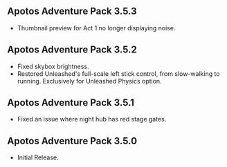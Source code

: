 ## Apotos Adventure Pack 3.5.3

- Thumbnail preview for Act 1 no longer displaying noise.


## Apotos Adventure Pack 3.5.2

- Fixed skybox brightness.
- Restored Unleashed's full-scale left stick control, from slow-walking to running. Exclusively for Unleashed Physics option.


## Apotos Adventure Pack 3.5.1

- Fixed an issue where night hub has red stage gates.


## Apotos Adventure Pack 3.5.0

- Initial Release.




